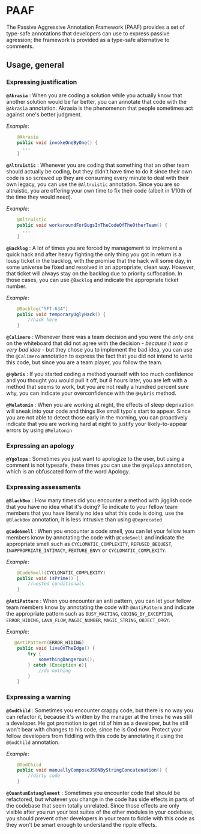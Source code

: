 # PAAF
The Passive Aggressive Annotation Framework (PAAF) provides a set of type-safe annotations that developers can use to express passive agression; the framework is provided as a type-safe alternative to comments.

## Usage, general

### Expressing justification

**`@Akrasia`** : When you are coding a solution while you actually know that another solution would be far better, you can annotate that code with the `@Akrasia` annotation. Akrasia is the phenomenon that people sometimes act against one's better judgment.

*Example*:

```java
    @Akrasia
    public void invokeOneByOne() {
      ...  
    }
```

**`@Altruistic`** : Whenever you are coding that something that an other team should actually be coding, but they didn't have time to do it since their own code is so screwed up they are consuming every minute to deal with their own legacy, you can use the `@Altruistic` annotation. Since you are so altruistic, you are offering your own time to fix their code (albeit in 1/10th of the time they would need).

*Example*:

```java
    @Altruistic
    public void workaroundForBugsInTheCodeOfTheOtherTeam() {
      ...  
    }
```
**`@Backlog`** : A lot of times you are forced by management to implement a quick hack and after heavy fighting the only thing you got in return is a lousy ticket in the backlog, with the promise that the hack will some day, in some universe be fixed and resolved in an appropriate, clean way. However, that ticket will always stay on the backlog due to priority suffocation. In those cases, you can use `@Backlog` and indicate the appropriate ticket number.

*Example*:

```java
    @Backlog("SFT-634")
    public void temporaryUglyHack() {
        //hack here
    }
```

**`@Calimero`** : Whenever there was a team decision and you were the *only* one on the whiteboard that did not agree with the decision *- because it was a very bad idea -* but they chose you to implement the bad idea, you can use the `@Calimero` annotation to express the fact that you did not intend to write this code, but since you are a team player, you follow the team.

**`@Hybris`** : If you started coding a method yourself with too much confidence and you thought you would pull it off, but 8 hours later, you are left with a method that seems to work, but you are not really a hundred percent sure why, you can indicate your overconfidence with the `@Hybris` method.

**`@Melatonin`** : When you are working at night, the effects of sleep deprivation will sneak into your code and things like small typo's start to appear. Since you are not able to detect those early in the morning, you can proactively indicate that you are working hard at night to justify your likely-to-appear errors by using `@Melatonin`

### Expressing an apology

**`@Ygolopa`** : Sometimes you just want to apologize to the user, but using a comment is not typesafe, these times you can use the `@Ygolopa` annotation, which is an obfuscated form of the word Apology.

### Expressing assessments

**`@BlackBox`** : How many times did you encounter a method with jigglish code that you have no idea what it's doing? To indicate to your fellow team members that you have literally no idea what this code is doing, use the `@BlackBox` annotation, it is less intrusive than using `@Deprecated`

**`@CodeSmell`** : When you encounter a code smell, you can let your fellow team members know by annotating the code with `@CodeSmell` and indicate the appropriate smell such as `CYCLOMATIC_COMPLEXITY`, `REFUSED_BEQUEST`, `INAPPROPRIATE_INTIMACY`, `FEATURE_ENVY` or `CYCLOMATIC_COMPLEXITY`.

*Example*:

```java
    @CodeSmell(CYCLOMATIC_COMPLEXITY)
    public void isPrime() {
        //nested conditionals
    }
```

**`@AntiPattern`** : When you encounter an anti pattern, you can let your fellow team members know by annotating the code with `@AntiPattern` and indicate the appropriate pattern such as `BUSY_WAITING`, `CODING_BY_EXCEPTION`, `ERROR_HIDING`, `LAVA_FLOW`, `MAGIC_NUMBER`, `MAGIC_STRING`, `OBJECT_ORGY`.

*Example*:

```java
   @AntiPattern(ERROR_HIDING)
    public void liveOnTheEdge() {
        try {
            somethingDangerous();
        } catch (Exception e){
            //do nothing
        }
    }
```

### Expressing a warning

**`@GodChild`** : Sometimes you encounter crappy code, but there is no way you can refactor it, because it's written by the manager at the times he was still a developer. He got promotion to get rid of him as a developer, but he still won't bear with changes to his code, since he is God now. Protect your fellow developers from fiddling with this code by annotating it using the `@GodChild` annotation.

*Example*:

```java
    @GodChild
    public void manuallyComposeJSONByStringConcatenation() {
        //dirty code
    }
```

**`@QuantumEntanglement`** : Sometimes you encounter code that should be refactored, but whatever you change in the code has side effects in parts of the codebase that seem totally unrelated. Since those effects are only visible after you run your test suites of the other modules in your codebase, you should prevent other developers in your team to fiddle with this code as they won't be smart enough to understand the ripple effects.

